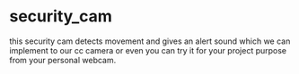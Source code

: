 # security_cam
this security cam detects movement and gives an alert sound which we can implement to our cc camera or even you can try it for your project purpose from your personal webcam.
